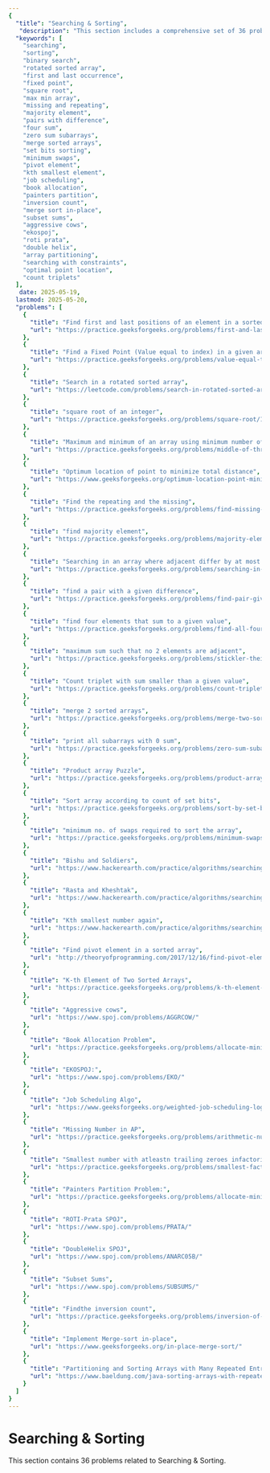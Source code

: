 ```yaml
---
{
  "title": "Searching & Sorting",
   "description": "This section includes a comprehensive set of 36 problems focusing on searching and sorting algorithms. Topics covered include finding element positions in sorted arrays, searching in rotated or specially constrained arrays, computing square roots, optimizing maximum and minimum searches, and solving classic problems like missing/repeating elements, majority elements, and pairs with given differences. It also covers advanced challenges such as merge operations, zero-sum subarrays, product arrays, sorting by bit counts, minimum swaps for sorting, binary search variations, job scheduling, allocation problems, and inversion counts. These problems help build strong foundations in efficient searching and sorting techniques along with practical algorithmic applications.",
  "keywords": [
    "searching",
    "sorting",
    "binary search",
    "rotated sorted array",
    "first and last occurrence",
    "fixed point",
    "square root",
    "max min array",
    "missing and repeating",
    "majority element",
    "pairs with difference",
    "four sum",
    "zero sum subarrays",
    "merge sorted arrays",
    "set bits sorting",
    "minimum swaps",
    "pivot element",
    "kth smallest element",
    "job scheduling",
    "book allocation",
    "painters partition",
    "inversion count",
    "merge sort in-place",
    "subset sums",
    "aggressive cows",
    "ekospoj",
    "roti prata",
    "double helix",
    "array partitioning",
    "searching with constraints",
    "optimal point location",
    "count triplets"
  ],
   date: 2025-05-19,
  lastmod: 2025-05-20,
  "problems": [
    {
      "title": "Find first and last positions of an element in a sorted array",
      "url": "https://practice.geeksforgeeks.org/problems/first-and-last-occurrences-of-x/0"
    },
    {
      "title": "Find a Fixed Point (Value equal to index) in a given array",
      "url": "https://practice.geeksforgeeks.org/problems/value-equal-to-index-value1330/1"
    },
    {
      "title": "Search in a rotated sorted array",
      "url": "https://leetcode.com/problems/search-in-rotated-sorted-array/"
    },
    {
      "title": "square root of an integer",
      "url": "https://practice.geeksforgeeks.org/problems/square-root/1"
    },
    {
      "title": "Maximum and minimum of an array using minimum number of comparisons",
      "url": "https://practice.geeksforgeeks.org/problems/middle-of-three2926/1"
    },
    {
      "title": "Optimum location of point to minimize total distance",
      "url": "https://www.geeksforgeeks.org/optimum-location-point-minimize-total-distance/"
    },
    {
      "title": "Find the repeating and the missing",
      "url": "https://practice.geeksforgeeks.org/problems/find-missing-and-repeating2512/1"
    },
    {
      "title": "find majority element",
      "url": "https://practice.geeksforgeeks.org/problems/majority-element/0"
    },
    {
      "title": "Searching in an array where adjacent differ by at most k",
      "url": "https://practice.geeksforgeeks.org/problems/searching-in-an-array-where-adjacent-differ-by-at-most-k0456/1"
    },
    {
      "title": "find a pair with a given difference",
      "url": "https://practice.geeksforgeeks.org/problems/find-pair-given-difference/0"
    },
    {
      "title": "find four elements that sum to a given value",
      "url": "https://practice.geeksforgeeks.org/problems/find-all-four-sum-numbers/0"
    },
    {
      "title": "maximum sum such that no 2 elements are adjacent",
      "url": "https://practice.geeksforgeeks.org/problems/stickler-theif/0"
    },
    {
      "title": "Count triplet with sum smaller than a given value",
      "url": "https://practice.geeksforgeeks.org/problems/count-triplets-with-sum-smaller-than-x5549/1"
    },
    {
      "title": "merge 2 sorted arrays",
      "url": "https://practice.geeksforgeeks.org/problems/merge-two-sorted-arrays5135/1"
    },
    {
      "title": "print all subarrays with 0 sum",
      "url": "https://practice.geeksforgeeks.org/problems/zero-sum-subarrays/0"
    },
    {
      "title": "Product array Puzzle",
      "url": "https://practice.geeksforgeeks.org/problems/product-array-puzzle/0"
    },
    {
      "title": "Sort array according to count of set bits",
      "url": "https://practice.geeksforgeeks.org/problems/sort-by-set-bit-count/0"
    },
    {
      "title": "minimum no. of swaps required to sort the array",
      "url": "https://practice.geeksforgeeks.org/problems/minimum-swaps/1"
    },
    {
      "title": "Bishu and Soldiers",
      "url": "https://www.hackerearth.com/practice/algorithms/searching/binary-search/practice-problems/algorithm/bishu-and-soldiers/"
    },
    {
      "title": "Rasta and Kheshtak",
      "url": "https://www.hackerearth.com/practice/algorithms/searching/binary-search/practice-problems/algorithm/rasta-and-kheshtak/"
    },
    {
      "title": "Kth smallest number again",
      "url": "https://www.hackerearth.com/practice/algorithms/searching/binary-search/practice-problems/algorithm/kth-smallest-number-again-2/"
    },
    {
      "title": "Find pivot element in a sorted array",
      "url": "http://theoryofprogramming.com/2017/12/16/find-pivot-element-sorted-rotated-array/"
    },
    {
      "title": "K-th Element of Two Sorted Arrays",
      "url": "https://practice.geeksforgeeks.org/problems/k-th-element-of-two-sorted-array/0"
    },
    {
      "title": "Aggressive cows",
      "url": "https://www.spoj.com/problems/AGGRCOW/"
    },
    {
      "title": "Book Allocation Problem",
      "url": "https://practice.geeksforgeeks.org/problems/allocate-minimum-number-of-pages/0"
    },
    {
      "title": "EKOSPOJ:",
      "url": "https://www.spoj.com/problems/EKO/"
    },
    {
      "title": "Job Scheduling Algo",
      "url": "https://www.geeksforgeeks.org/weighted-job-scheduling-log-n-time/"
    },
    {
      "title": "Missing Number in AP",
      "url": "https://practice.geeksforgeeks.org/problems/arithmetic-number/0"
    },
    {
      "title": "Smallest number with atleastn trailing zeroes infactorial",
      "url": "https://practice.geeksforgeeks.org/problems/smallest-factorial-number5929/1"
    },
    {
      "title": "Painters Partition Problem:",
      "url": "https://practice.geeksforgeeks.org/problems/allocate-minimum-number-of-pages/0"
    },
    {
      "title": "ROTI-Prata SPOJ",
      "url": "https://www.spoj.com/problems/PRATA/"
    },
    {
      "title": "DoubleHelix SPOJ",
      "url": "https://www.spoj.com/problems/ANARC05B/"
    },
    {
      "title": "Subset Sums",
      "url": "https://www.spoj.com/problems/SUBSUMS/"
    },
    {
      "title": "Findthe inversion count",
      "url": "https://practice.geeksforgeeks.org/problems/inversion-of-array/0"
    },
    {
      "title": "Implement Merge-sort in-place",
      "url": "https://www.geeksforgeeks.org/in-place-merge-sort/"
    },
    {
      "title": "Partitioning and Sorting Arrays with Many Repeated Entries",
      "url": "https://www.baeldung.com/java-sorting-arrays-with-repeated-entries"
    }
  ]
}
---
```

# Searching & Sorting

This section contains 36 problems related to Searching & Sorting.
